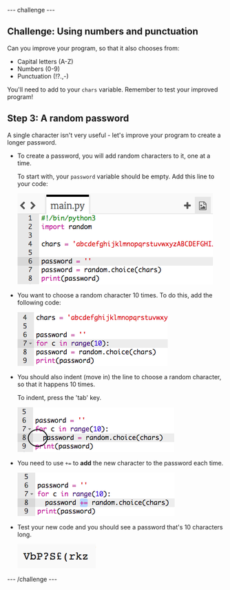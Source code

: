 --- challenge ---
## Challenge: Using numbers and punctuation
Can you improve your program, so that it also chooses from:

+ Capital letters (A-Z)
+ Numbers (0-9)
+ Punctuation (!?.,-)

You'll need to add to your `chars` variable. Remember to test your improved program!



## Step 3: A random password

A single character isn't very useful - let's improve your program to create a longer password.



+ To create a password, you will add random characters to it, one at a time.

	To start with, your `password` variable should be empty. Add this line to your code:

	![screenshot](images/passwords-empty.png)

+ You want to choose a random character 10 times. To do this, add the following code:

	![screenshot](images/passwords-repeat.png)

+ You should also indent (move in) the line to choose a random character, so that it happens 10 times.

	To indent, press the 'tab' key.

	![screenshot](images/passwords-indent.png)

+ You need to use `+=` to __add__ the new character to the password each time.

	![screenshot](images/passwords-add.png)

+ Test your new code and you should see a password that's 10 characters long.

	![screenshot](images/passwords-10-test.png)




--- /challenge ---